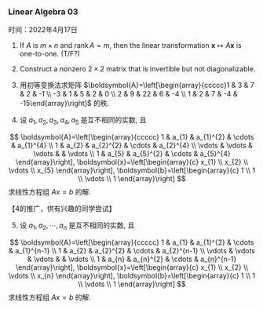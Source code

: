 ### Linear Algebra 03

时间：2022年4月17日

1. If $A$ is $m \times n$ and $\operatorname{rank} A=m$, then the linear transformation $\mathbf{x} \mapsto A \mathbf{x}$ is one-to-one. (T/F?)

2. Construct a nonzero $2 \times 2$ matrix that is invertible but not diagonalizable.

3. 用初等变换法求矩阵 $\boldsymbol{A}=\left[\begin{array}{ccccc}1 & 3 & 7 & 2 & -1 \\ -3 & 1 & 5 & 2 & 0 \\ 2 & 9 & 22 & 6 & -4 \\ 1 & 2 & 7 & -4 & -15\end{array}\right]$ 的秩.

4. 设 $a_{1}, a_{2}, {a_3}, a_{4},{a_5}$ 是互不相同的实数, 且

$$
\boldsymbol{A}=\left[\begin{array}{ccccc}
1 & a_{1} & a_{1}^{2} & \cdots & a_{1}^{4} \\
1 & a_{2} & a_{2}^{2} & \cdots & a_{2}^{4} \\
\vdots & \vdots & \vdots & & \vdots \\
1 & a_{5} & a_{5}^{2} & \cdots & a_{5}^{4}
\end{array}\right], \boldsymbol{x}=\left[\begin{array}{c}
x_{1} \\
x_{2} \\
\vdots \\
x_{5}
\end{array}\right], \boldsymbol{b}=\left[\begin{array}{c}
1 \\
1 \\
\vdots \\
1
\end{array}\right]
$$
求线性方程组 $A x=b$ 的解.

【4的推广，供有兴趣的同学尝试】

5. 设 $a_{1}, a_{2}, \cdots, a_{n}$ 是互不相同的实数, 且

$$
\boldsymbol{A}=\left[\begin{array}{ccccc}
1 & a_{1} & a_{1}^{2} & \cdots & a_{1}^{n-1} \\
1 & a_{2} & a_{2}^{2} & \cdots & a_{2}^{n-1} \\
\vdots & \vdots & \vdots & & \vdots \\
1 & a_{n} & a_{n}^{2} & \cdots & a_{n}^{n-1}
\end{array}\right], \boldsymbol{x}=\left[\begin{array}{c}
x_{1} \\
x_{2} \\
\vdots \\
x_{n}
\end{array}\right], \boldsymbol{b}=\left[\begin{array}{c}
1 \\
1 \\
\vdots \\
1
\end{array}\right]
$$
求线性方程组 $A x=b$ 的解.
